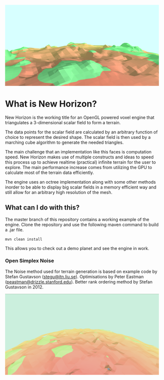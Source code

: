 ![Terrain surface](planet_desert.png)
# What is New Horizon?

New Horizon is the working title for an OpenGL powered voxel engine that triangulates a 3-dimensional scalar field to form a terrain.

The data points for the scalar field are calculated by an arbitrary function of choice to represent the desired shape. The scalar field is then used by a marching cube algorithm to generate the needed triangles.

The main challenge that an implementation like this faces is computation speed.
New Horizon makes use of multiple constructs and ideas to speed this process up to achieve realtime (practical) infinite terrain for the user to explore.
The main performance increase comes from utilizing the GPU to calculate most of the terrain data efficiently.

The engine uses an octree implementation along with some other methods inorder to be able to display big scalar fields in a memory efficient way and still allow for an arbitrary high resolution of the mesh.

## What can I do with this?

The master branch of this repository contains a working example of the engine.
Clone the repository and use the following maven command to build a .jar file.

    mvn clean install

This allows you to check out a demo planet and see the engine in work.

### Open Simplex Noise

The Noise method used for terrain generation is based on example code by Stefan Gustavson (stegu@itn.liu.se).
Optimisations by Peter Eastman (peastman@drizzle.stanford.edu).
Better rank ordering method by Stefan Gustavson in 2012.

![Terrain](planet_desert_2.png)
